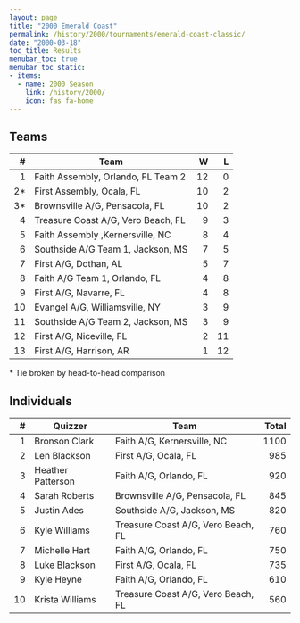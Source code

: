 ```yaml
---
layout: page
title: "2000 Emerald Coast"
permalink: /history/2000/tournaments/emerald-coast-classic/
date: "2000-03-18"
toc_title: Results
menubar_toc: true
menubar_toc_static:
- items:
  - name: 2000 Season
    link: /history/2000/
    icon: fas fa-home
---
```


## Teams

|    # | Team                               |    W |    L |
| ---: | ---------------------------------- | ---: | ---: |
|    1 | Faith Assembly, Orlando, FL Team 2 |   12 |    0 |
|   2* | First Assembly, Ocala, FL          |   10 |    2 |
|   3* | Brownsville A/G, Pensacola, FL     |   10 |    2 |
|    4 | Treasure Coast A/G, Vero Beach, FL |    9 |    3 |
|    5 | Faith Assembly ,Kernersville, NC   |    8 |    4 |
|    6 | Southside A/G Team 1, Jackson, MS  |    7 |    5 |
|    7 | First A/G, Dothan, AL              |    5 |    7 |
|    8 | Faith A/G Team 1, Orlando, FL      |    4 |    8 |
|    9 | First A/G, Navarre, FL             |    4 |    8 |
|   10 | Evangel A/G, Williamsville, NY     |    3 |    9 |
|   11 | Southside A/G Team 2, Jackson, MS  |    3 |    9 |
|   12 | First A/G, Niceville, FL           |    2 |   11 |
|   13 | First A/G, Harrison, AR            |    1 |   12 |

\* Tie broken by head-to-head comparison

## Individuals

|    # | Quizzer           | Team                               | Total |
| ---: | ----------------- | ---------------------------------- | ----: |
|    1 | Bronson Clark     | Faith A/G, Kernersville, NC        |  1100 |
|    2 | Len Blackson      | First A/G, Ocala, FL               |   985 |
|    3 | Heather Patterson | Faith A/G, Orlando, FL             |   920 |
|    4 | Sarah Roberts     | Brownsville A/G, Pensacola, FL     |   845 |
|    5 | Justin Ades       | Southside A/G, Jackson, MS         |   820 |
|    6 | Kyle Williams     | Treasure Coast A/G, Vero Beach, FL |   760 |
|    7 | Michelle Hart     | Faith A/G, Orlando, FL             |   750 |
|    8 | Luke Blackson     | First A/G, Ocala, FL               |   735 |
|    9 | Kyle Heyne        | Faith A/G, Orlando, FL             |   610 |
|   10 | Krista Williams   | Treasure Coast A/G, Vero Beach, FL |   560 |
